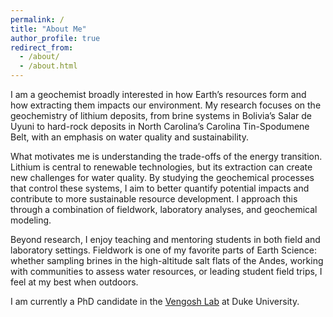 ```yaml
---
permalink: /
title: "About Me"
author_profile: true
redirect_from:
  - /about/
  - /about.html
---
```


<style>
  /* Sidebar shading only for the homepage */
  #main > aside,
  .sidebar,
  aside {
    background: rgba(255,255,255,0.92);
    border-radius: 10px;
    padding: 16px;
    box-shadow: 0 6px 18px rgba(0,0,0,0.08);
    box-sizing: border-box;
    margin-bottom: 1rem;
  }

  @media (max-width: 880px) {
    #main > aside,
    .sidebar {
      background: rgba(255,255,255,0.98);
      padding: 12px;
      border-radius: 8px;
    }
  }
</style>

<div class="page-content">

I am a geochemist broadly interested in how Earth’s resources form and how extracting them impacts our environment. My research focuses on the geochemistry of lithium deposits, from brine systems in Bolivia’s Salar de Uyuni to hard-rock deposits in North Carolina’s Carolina Tin-Spodumene Belt, with an emphasis on water quality and sustainability.

What motivates me is understanding the trade-offs of the energy transition. Lithium is central to renewable technologies, but its extraction can create new challenges for water quality. By studying the geochemical processes that control these systems, I aim to better quantify potential impacts and contribute to more sustainable resource development. I approach this through a combination of fieldwork, laboratory analyses, and geochemical modeling.

Beyond research, I enjoy teaching and mentoring students in both field and laboratory settings. Fieldwork is one of my favorite parts of Earth Science: whether sampling brines in the high-altitude salt flats of the Andes, working with communities to assess water resources, or leading student field trips, I feel at my best when outdoors.

I am currently a PhD candidate in the <a href="https://sites.nicholas.duke.edu/avnervengosh" target="_blank" rel="noopener">Vengosh Lab</a> at Duke University.

</div>


